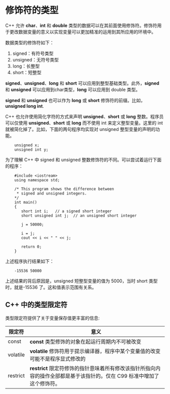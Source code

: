 # 修饰符的类型

C++ 允许 **char**、**int** 和 **double** 类型的数据可以在其前面使用修饰符。修饰符用于更改数据变量的意义以实现变量可以更加精准的运用到其所应用的环境中。

数据类型的修饰符如下：

1. signed：有符号类型
2. unsigned：无符号类型
3. long：长整型
4. short：短整型

**signed**、**unsigned**、**long** 和 **short** 可以应用到整型基础类型。此外，**signed** 和 **unsigned** 可以应用到char类型，**long** 可以应用到 double 类型。

**signed** 和 **unsigned** 也可以作为 **long** 或 **short** 修饰符的前缀。比如，**unsigned long int**.

C++ 也允许使用简化字符的方式来声明 **unsigned**、**short** 或 **long** 整数。程序员可以仅使用 **unsigned**、**short** 或 **long** 而不使用 int 来定义整型变量。这里的 int 就被简化掉了。比如，下面的两句程序均实现对 unsigned 整型变量的声明的功能。

```
    unsigned x;
    unsigned int y;
```

为了理解 C++ 中 signed 和 unsigned 整数修饰符的不同。可以尝试着运行下面的程序：

```
    #include <iostream>
    using namespace std;

    /* This program shows the difference between
     * signed and unsigned integers.
    */
    int main()
    {
       short int i;   // a signed short integer
       short unsigned int j;  // an unsigned short integer

       j = 50000;

       i = j;
       cout << i << " " << j;

       return 0;
    }
```

上述程序执行结果如下：

```
    -15536 50000
```

上述结果的背后原因是，unsigned 短整型变量的值为 5000，当时 short 类型时，就是-15536 了。这和值表示范围有关系。

## C++ 中的类型限定符

类型限定符提供了关于变量保存值更丰富的信息:

| 限定符   | 意义                                                         |
| -------- | ------------------------------------------------------------ |
| const    | **const** 类型修饰的对象在起运行周期内不可被改变             |
| volatile | **volatile** 修饰符用于提示编译器，程序中某个变量值的改变可能不是程序显式修改的 |
| restrict | **restrict** 限定符修饰的指针意味着所有修改该指针所指向内容的操作全部都是基于该指针的。仅在 C99 标准中增加了这个修饰符。 |